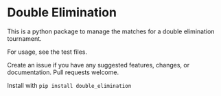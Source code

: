 # Double Elimination
This is a python package to manage the matches for a double elimination tournament.

For usage, see the test files.

Create an issue if you have any suggested features, changes, or documentation. Pull requests welcome.

Install with `pip install double_elimination`
